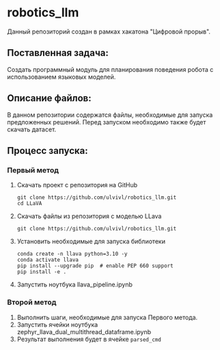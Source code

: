 # robotics_llm

Данный репозиторий создан в рамках хакатона "Цифровой прорыв". 

## Поставленная задача:
Создать программный модуль для планирования поведения робота с использованием языковых моделей. 

## Описание файлов:
В данном репозитории содержатся файлы, необходимые для запуска предложенных решений. Перед запуском необходимо также будет скачать датасет.

## Процесс запуска:
### Первый метод
1. Скачать проект с репозитория на GitHub
      ```
      git clone https://github.com/ulvivl/robotics_llm.git
      cd LLaVA
      ```
2. Скачать файлы из репозитория с моделью LLava
      ```
      git clone https://github.com/ulvivl/robotics_llm.git
      ```
3. Установить необходимые для запуска библиотеки
      ```
      conda create -n llava python=3.10 -y
      conda activate llava
      pip install --upgrade pip  # enable PEP 660 support
      pip install -e .
      ```                   
4. Запустить ноутбука llava_pipeline.ipynb

### Второй метод
1. Выполнить шаги, необходимые для запуска Первого метода.
2. Запустить ячейки ноутбука zephyr_llava_dual_multithread_dataframe.ipynb
3. Результат выполнения будет в ячейке `parsed_cmd`
